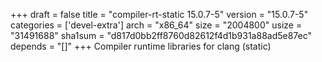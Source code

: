 +++
draft = false
title = "compiler-rt-static 15.0.7-5"
version = "15.0.7-5"
categories = ['devel-extra']
arch = "x86_64"
size = "2004800"
usize = "31491688"
sha1sum = "d817d0bb2ff8760d82612f4d1b931a88ad5e87ec"
depends = "[]"
+++
Compiler runtime libraries for clang (static)